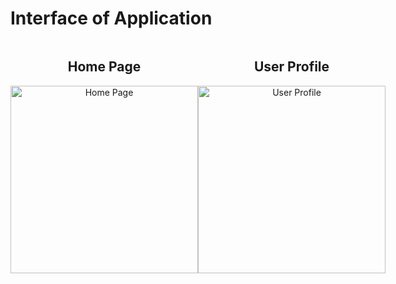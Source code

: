 


# Interface of Application

<div style="display: flex; align-items: center; justify-content: space-between;">

<div style="text-align: center;">
    <h2>Home Page</h2>
    <img src="https://github.com/user-attachments/assets/f7057426-837c-4b71-8391-6aa03c9a4c08" alt="Home Page" width="300">
</div>

<div style="text-align: center;">
    <h2>User Profile</h2>
    <img src="https://github.com/user-attachments/assets/bc080425-675a-4c97-b2f1-9c338f008d2c" alt="User Profile" width="300">
</div>

</div>
